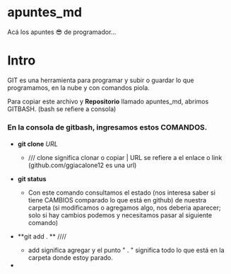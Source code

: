 # apuntes_md
Acá los apuntes  😎 de programador...

# Intro

GIT es una herramienta para programar y subir o guardar lo que programamos, en la nube y con comandos piola.

Para copiar este archivo y **Repositorio** llamado apuntes_md, abrimos GITBASH. (bash se refiere a consola)

### En la consola de gitbash, ingresamos estos COMANDOS.
#### 

  - **git clone** *URL*    
      - /// clone significa clonar o copiar | URL se refiere a el enlace o link (github.com/ggiacalone12 es una url)


  - **git status**
      - Con este comando consultamos el estado (nos interesa saber si tiene CAMBIOS comparado lo que está en github) de nuestra carpeta (si modificamos o agregamos algo, nos deberia aparecer; solo si hay cambios podemos y necesitamos pasar al siguiente comando) 
     
  - **git add . **     //// 
      - add significa agregar y el punto " . " significa todo lo que está en la carpeta donde estoy parado.
  - 
  
